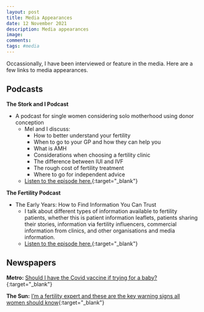 ```yaml
---
layout: post
title: Media Appearances
date: 12 November 2021
description: Media appearances
image:
comments:
tags: #media
---
```


Occassionally, I have been interviewed or feature in the media. Here are a few links to media appearances.

## Podcasts

**The Stork and I Podcast**
- A podcast for single women considering solo motherhood using donor conception
	- Mel and I discuss:
		- How to better understand your fertility
		- When to go to your GP and how they can help you
		- What is AMH
		- Considerations when choosing a fertility clinic
		- The difference between IUI and IVF
		- The rough cost of fertility treatment
		- Where to go for independent advice
	- [Listen to the episode here.][1]{:target="_blank"}

**The Fertility Podcast**
- The Early Years: How to Find Information You Can Trust
	- I talk about different types of information available to fertility patients, whether this is patient information leaflets, patients sharing their stories, information via fertility influencers, commercial information from clinics, and other organisations and media information.
	- [Listen to the episode here.][2]{:target="_blank"}

## Newspapers

**Metro:**  [Should I have the Covid vaccine if trying for a baby?][3]{:target="_blank"}

**The Sun:** [I’m a fertility expert and these are the key warning signs all women should know][4]{:target="_blank"}

[1]: https://www.podbean.com/ew/pb-uxn3z-f8a54f

[2]: https://www.thefertilitypodcast.com/the-early-years-how-to-find-information-you-can-trust/

[3]: https://metro.co.uk/2021/02/10/should-i-have-the-covid-vaccine-if-trying-for-a-baby-14056929/

[4]: https://www.thesun.co.uk/fabulous/16647216/fertility-expert-warning-signs-you-might-struggle-to-conceive/
